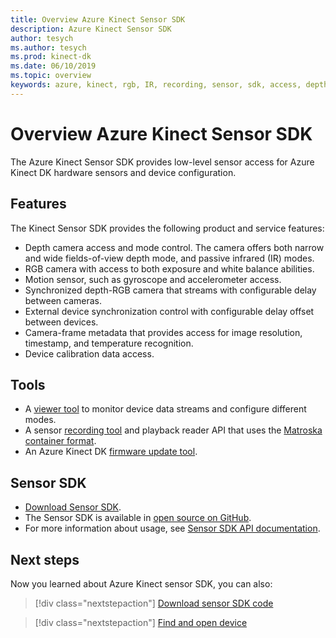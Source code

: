 ```yaml
---
title: Overview Azure Kinect Sensor SDK
description: Azure Kinect Sensor SDK
author: tesych
ms.author: tesych
ms.prod: kinect-dk
ms.date: 06/10/2019
ms.topic: overview 
keywords: azure, kinect, rgb, IR, recording, sensor, sdk, access, depth, video, camera, imu, motion, sensor, audio, microphone, matroska, sensor sdk, download
---
```


# Overview Azure Kinect Sensor SDK

The Azure Kinect Sensor SDK provides low-level sensor access for Azure Kinect DK hardware sensors and device configuration.

## Features

The Kinect Sensor SDK provides the following product and service features:

* Depth camera access and mode control. The camera offers both narrow and wide fields-of-view depth mode, and passive infrared (IR) modes.
* RGB camera with access to both exposure and white balance abilities.
* Motion sensor, such as gyroscope and accelerometer access.
* Synchronized depth-RGB camera that streams with configurable delay between cameras.
* External device synchronization control with configurable delay offset between devices.
* Camera-frame metadata that provides access for image resolution, timestamp, and temperature recognition.
* Device calibration data access.

## Tools

* A [viewer tool](azure-kinect-sensor-viewer.md) to monitor device data streams and configure different modes.
* A sensor [recording tool](recorder.md) and playback reader API that uses the [Matroska container format](sdk-record-format.md).
* An Azure Kinect DK [firmware update tool](azure-kinect-firmware-tool.md).

## Sensor SDK

* [Download Sensor SDK](sensor-sdk-download.md).
* The Sensor SDK is available in [open source on GitHub](https://github.com/microsoft/Azure-Kinect-Sensor-SDK).
* For more information about usage, see [Sensor SDK API documentation](https://microsoft.github.io/Azure-Kinect-Sensor-SDK/master/index.html).

## Next steps

Now you learned about Azure Kinect sensor SDK, you can also:
>[!div class="nextstepaction"]
>[Download sensor SDK code](sensor-sdk-download.md)

>[!div class="nextstepaction"]
>[Find and open device](find-then-open-device.md)
